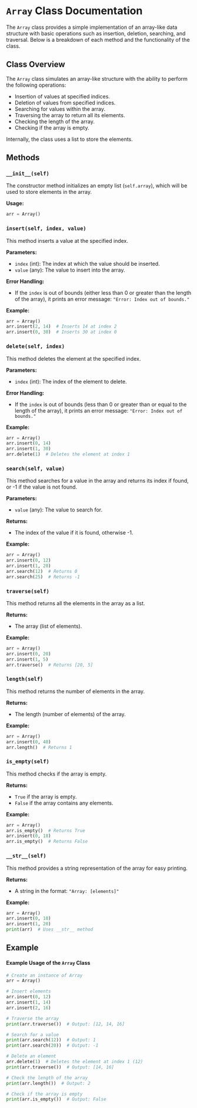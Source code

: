 # `Array` Class Documentation

The `Array` class provides a simple implementation of an array-like data structure with basic operations such as insertion, deletion, searching, and traversal. Below is a breakdown of each method and the functionality of the class.

## Class Overview

The `Array` class simulates an array-like structure with the ability to perform the following operations:
- Insertion of values at specified indices.
- Deletion of values from specified indices.
- Searching for values within the array.
- Traversing the array to return all its elements.
- Checking the length of the array.
- Checking if the array is empty.
  
Internally, the class uses a list to store the elements.

## Methods

### `__init__(self)`
The constructor method initializes an empty list (`self.array`), which will be used to store elements in the array.

**Usage:**

```python
arr = Array()
```

### `insert(self, index, value)`
This method inserts a value at the specified index.

**Parameters:**

- `index` (int): The index at which the value should be inserted.
- `value` (any): The value to insert into the array.

**Error Handling:**
- If the `index` is out of bounds (either less than 0 or greater than the length of the array), it prints an error message: `"Error: Index out of bounds."`


**Example:**

```python
arr = Array()
arr.insert(2, 14)  # Inserts 14 at index 2
arr.insert(0, 30)  # Inserts 30 at index 0
```

### `delete(self, index)`
This method deletes the element at the specified index.

**Parameters:**
- `index` (int): The index of the element to delete.

**Error Handling:**
- If the `index` is out of bounds (less than 0 or greater than or equal to the length of the array), it prints an error message: `"Error: Index out of bounds."`

**Example:**
```python
arr = Array()
arr.insert(0, 14)
arr.insert(1, 30)
arr.delete(1)  # Deletes the element at index 1
```

### `search(self, value)`
This method searches for a value in the array and returns its index if found, or -1 if the value is not found.

**Parameters:**
- `value` (any): The value to search for.

**Returns:**
- The index of the value if it is found, otherwise -1.

**Example:**
```python
arr = Array()
arr.insert(0, 12)
arr.insert(1, 20)
arr.search(12)  # Returns 0
arr.search(25)  # Returns -1
```
### `traverse(self)`
This method returns all the elements in the array as a list.

**Returns:**
- The array (list of elements).

**Example:**
```python
arr = Array()
arr.insert(0, 20)
arr.insert(1, 5)
arr.traverse()  # Returns [20, 5]

```
### `length(self)`
This method returns the number of elements in the array.

**Returns:**
- The length (number of elements) of the array.

**Example:**
```python
arr = Array()
arr.insert(0, 40)
arr.length()  # Returns 1
```

### `is_empty(self)`
This method checks if the array is empty.

**Returns:**

- `True` if the array is empty.  
- `False` if the array contains any elements.

**Example:**
```python
arr = Array()
arr.is_empty()  # Returns True
arr.insert(0, 18)
arr.is_empty()  # Returns False
```

### `__str__(self)`
This method provides a string representation of the array for easy printing.

**Returns:**
- A string in the format: `"Array: [elements]"`

**Example:**
```python
arr = Array()
arr.insert(0, 10)
arr.insert(1, 20)
print(arr)  # Uses __str__ method
```
## Example

#### Example Usage of the `Array` Class

```python
# Create an instance of Array
arr = Array()

# Insert elements
arr.insert(0, 12)
arr.insert(1, 14)
arr.insert(2, 16)

# Traverse the array
print(arr.traverse())  # Output: [12, 14, 16]

# Search for a value
print(arr.search(12))  # Output: 1
print(arr.search(20))  # Output: -1

# Delete an element
arr.delete(1)  # Deletes the element at index 1 (12)
print(arr.traverse())  # Output: [14, 16]

# Check the length of the array
print(arr.length())  # Output: 2

# Check if the array is empty
print(arr.is_empty())  # Output: False
```
